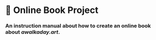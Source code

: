 # 📝 Online Book Project
### An instruction manual about how to create an online book about *awalkaday.art*.  
